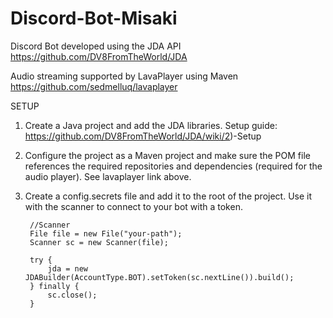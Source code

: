 # Discord-Bot-Misaki
Discord Bot developed using the JDA API
https://github.com/DV8FromTheWorld/JDA

Audio streaming supported by LavaPlayer using Maven
https://github.com/sedmelluq/lavaplayer

SETUP

1. Create a Java project and add the JDA libraries. Setup guide: https://github.com/DV8FromTheWorld/JDA/wiki/2)-Setup

2. Configure the project as a Maven project and make sure the POM file references the required repositories and dependencies (required for the audio player). See lavaplayer link above.

3. Create a config.secrets file and add it to the root of the project. Use it with the scanner to connect to your bot with a token.

		//Scanner
		File file = new File("your-path");
		Scanner sc = new Scanner(file);
		
		try {
			jda = new JDABuilder(AccountType.BOT).setToken(sc.nextLine()).build();
		} finally {
			sc.close();
		}
